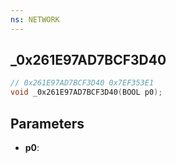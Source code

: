 ```yaml
---
ns: NETWORK
---
```

## _0x261E97AD7BCF3D40

```c
// 0x261E97AD7BCF3D40 0x7EF353E1
void _0x261E97AD7BCF3D40(BOOL p0);
```


## Parameters
* **p0**: 

